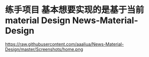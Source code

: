 练手项目   基本想要实现的是基于当前material Design
News-Material-Design
====================

https://raw.githubusercontent.com/aaaliua/News-Material-Design/master/Screenshots/home.png
